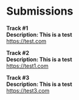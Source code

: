 # Submissions

**Track #1**\
**Description: This is a test**\
https://test.com

**Track #2**\
**Description: This is a test**\
https://test1.com

**Track #3**\
**Description: This is a test**\
https://test3.com
